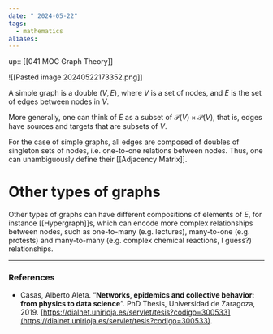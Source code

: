 ```yaml
---
date: " 2024-05-22"
tags:
  - mathematics
aliases:
---
```


up:: [[041 MOC Graph Theory]]

![[Pasted image 20240522173352.png]]

A simple graph is a double $(V, E)$, where $V$ is a set of nodes, and $E$ is the set of edges between nodes in $V$.

More generally, one can think of $E$ as a subset of $\mathcal{P}(V) \times \mathcal{P}(V)$, that is, edges have sources and targets that are subsets of $V$. 

For the case of simple graphs, all edges are composed of doubles of singleton sets of nodes, i.e. one-to-one relations between nodes. Thus, one can unambiguously define their [[Adjacency Matrix]].

# Other types of graphs
Other types of graphs can have different compositions of elements of $E$, for instance [[Hypergraph]]s, which can encode more complex relationships between nodes, such as one-to-many (e.g. lectures), many-to-one (e.g. protests) and many-to-many (e.g. complex chemical reactions, I guess?) relationships.

---
### References
- Casas, Alberto Aleta. “**Networks, epidemics and collective behavior: from physics to data science**”. PhD Thesis, Universidad de Zaragoza, 2019. [https://dialnet.unirioja.es/servlet/tesis?codigo=300533](https://dialnet.unirioja.es/servlet/tesis?codigo=300533).